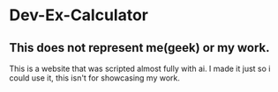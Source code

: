 # Dev-Ex-Calculator
## This does not represent me(geek) or my work.
This is a website that was scripted almost fully with ai.
I made it just so i could use it, this isn't for showcasing my work.
